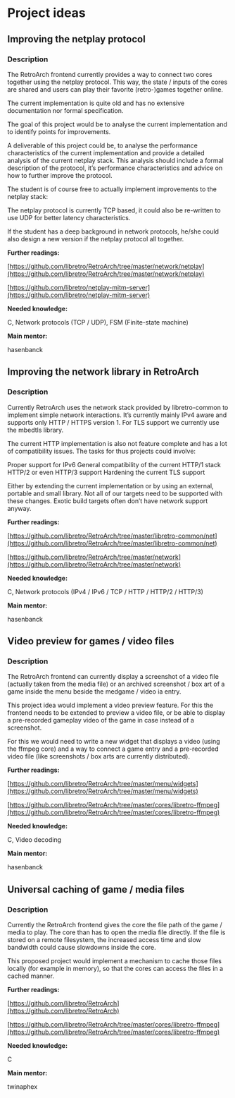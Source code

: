 # Project ideas
## Improving the netplay protocol

### Description
The RetroArch frontend currently provides a way to connect two cores together using the netplay protocol. This way, the state / inputs of the cores are shared and users can play their favorite (retro-)games together online.

The current implementation is quite old and has no extensive documentation nor formal specification.

The goal of this project would be to analyse the current implementation and to identify points for improvements.

A deliverable of this project could be, to analyse the performance characteristics of the current implementation and provide a detailed analysis of the current netplay stack. This analysis should include a formal description of the protocol, it’s performance characteristics and advice on how to further improve the protocol.

The student is of course free to actually implement improvements to the netplay stack:

The netplay protocol is currently TCP based, it could also be re-written to use UDP for better latency characteristics.


If the student has a deep background in network protocols, he/she could also design a new version if the netplay protocol all together.

**Further readings:**

[https://github.com/libretro/RetroArch/tree/master/network/netplay](https://github.com/libretro/RetroArch/tree/master/network/netplay)

[https://github.com/libretro/netplay-mitm-server](https://github.com/libretro/netplay-mitm-server)

**Needed knowledge:**

C, Network protocols (TCP / UDP), FSM (Finite-state machine)

**Main mentor:**

hasenbanck

## Improving the network library in RetroArch

### Description

Currently RetroArch uses the network stack provided by libretro-common to implement simple network interactions. It’s currently mainly IPv4 aware and supports only HTTP / HTTPS version 1. For TLS support we currently use the mbedtls library.

The current HTTP implementation is also not feature complete and has a lot of compatibility issues. The tasks for thus projects could involve:


Proper support for IPv6
General compatibility of the current HTTP/1 stack
HTTP/2 or even HTTP/3 support
Hardening the current TLS support

Either by extending the current implementation or by using an external, portable and small library. Not all of our targets need to be supported with these changes. Exotic build targets often don’t have network support anyway.

**Further readings:**


[https://github.com/libretro/RetroArch/tree/master/libretro-common/net](https://github.com/libretro/RetroArch/tree/master/libretro-common/net)

[https://github.com/libretro/RetroArch/tree/master/network](https://github.com/libretro/RetroArch/tree/master/network)

**Needed knowledge:**

C, Network protocols (IPv4 / IPv6 / TCP / HTTP / HTTP/2 / HTTP/3)

**Main mentor:**

hasenbanck

## Video preview for games / video files

### Description
The RetroArch frontend can currently display a screenshot of a video file (actually taken from the media file) or an archived screenshot / box art of a game inside the menu beside the medgame / video ia entry.

This project idea would implement a video preview feature. For this the frontend needs to be extended to preview a video file, or be able to display a pre-recorded gameplay video of the game in case instead of a screenshot.

For this we would need to write a new widget that displays a video (using the ffmpeg core) and a way to connect a game entry and a pre-recorded video file (like screenshots  / box arts are currently distributed).

**Further readings:**

[https://github.com/libretro/RetroArch/tree/master/menu/widgets](https://github.com/libretro/RetroArch/tree/master/menu/widgets)

[https://github.com/libretro/RetroArch/tree/master/cores/libretro-ffmpeg](https://github.com/libretro/RetroArch/tree/master/cores/libretro-ffmpeg)

**Needed knowledge:**

C, Video decoding

**Main mentor:**

hasenbanck

## Universal caching of game / media files

### Description
Currently the RetroArch frontend gives the core the file path of the game / media to play. The core than has to open the media file directly. If the file is stored on a remote filesystem, the increased access time and slow bandwidth could cause slowdowns inside the core.

This proposed project would implement a mechanism to cache those files locally (for example in memory), so that the cores can access the files in a cached manner.

**Further readings:**

[https://github.com/libretro/RetroArch](https://github.com/libretro/RetroArch)

[https://github.com/libretro/RetroArch/tree/master/cores/libretro-ffmpeg](https://github.com/libretro/RetroArch/tree/master/cores/libretro-ffmpeg)

**Needed knowledge:**

C

**Main mentor:**

twinaphex
